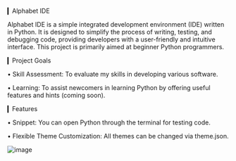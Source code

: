 ▎Alphabet IDE

Alphabet IDE is a simple integrated development environment (IDE) written in Python. 
It is designed to simplify the process of writing, testing, and debugging code, 
providing developers with a user-friendly and intuitive interface. 
This project is primarily aimed at beginner Python programmers.

▎Project Goals

• Skill Assessment: To evaluate my skills in developing various software.

• Learning: To assist newcomers in learning Python by offering useful features and hints (coming soon).

▎Features

• Snippet: You can open Python through the terminal for testing code.

• Flexible Theme Customization: All themes can be changed via theme.json.


![image](https://github.com/user-attachments/assets/69db63ab-f4d0-4a36-b203-80779058d8fc)
